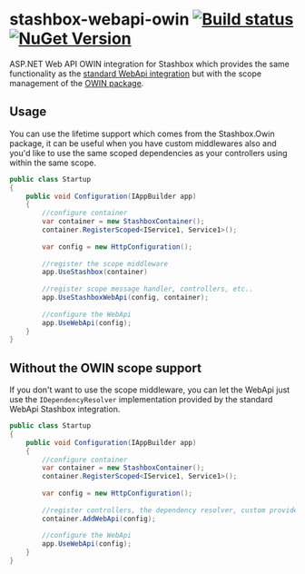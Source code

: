 # stashbox-webapi-owin [![Build status](https://img.shields.io/appveyor/ci/pcsajtai/stashbox-extensions/main.svg?label=appveyor)](https://ci.appveyor.com/project/pcsajtai/stashbox-extensions/branch/main) [![NuGet Version](https://img.shields.io/nuget/v/Stashbox.AspNet.WebApi.Owin)](https://www.nuget.org/packages/Stashbox.AspNet.WebApi.Owin/)
ASP.NET Web API OWIN integration for Stashbox which provides the same functionality as the [standard WebApi integration](https://github.com/z4kn4fein/stashbox-extensions/tree/main/src/stashbox-web-webapi) but with the scope management of the [OWIN package](https://github.com/z4kn4fein/stashbox-extensions/tree/main/src/stashbox-owin).

## Usage
You can use the lifetime support which comes from the Stashbox.Owin package, it can be useful when you have custom middlewares also and you'd like to use the same scoped dependencies as your controllers using within the same scope.
```c#
public class Startup
{
    public void Configuration(IAppBuilder app)
    {
        //configure container
        var container = new StashboxContainer();
        container.RegisterScoped<IService1, Service1>();
        
        var config = new HttpConfiguration();
        
        //register the scope middleware
        app.UseStashbox(container)
        
        //register scope message handler, controllers, etc..
        app.UseStashboxWebApi(config, container);
        
        //configure the WebApi
        app.UseWebApi(config);
    }
}
```

## Without the OWIN scope support
If you don't want to use the scope middleware, you can let the WebApi just use the `IDependencyResolver` implementation provided by the standard WebApi Stashbox integration.
```c#
public class Startup
{
    public void Configuration(IAppBuilder app)
    {
        //configure container
        var container = new StashboxContainer();
        container.RegisterScoped<IService1, Service1>();
        
        var config = new HttpConfiguration();
        
        //register controllers, the dependency resolver, custom providers just like in the standard integration package
        container.AddWebApi(config);
        
        //configure the WebApi
        app.UseWebApi(config);
    }
}
```
